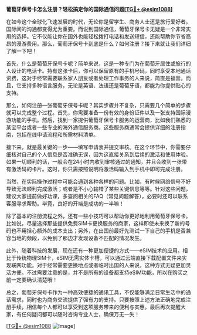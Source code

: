 **葡萄牙保号卡怎么注册？轻松搞定你的国际通信问题[[TG💪+ @esim1088](https://t.me/s/esim1088)]**

在如今这个全球化飞速发展的时代，无论你是留学生、商务人士还是旅行爱好者，国际间的沟通都变得尤为重要。而说到国际通信，葡萄牙保号卡无疑是一个非常实用的选择。它不仅能让你在国外也能轻松拨打电话和发送短信，还能帮助你节省高昂的漫游费用。那么，葡萄牙保号卡到底是什么？如何注册？接下来就让我们详细了解一下吧！

首先，什么是葡萄牙保号卡呢？简单来说，这是一种专门为在葡萄牙居住或旅行的人设计的电话卡。持有这张卡后，你可以保留原有的手机号码，同时享受本地通话资费，这对于经常需要联系家人朋友或者处理工作事务的人来说，简直是福音。而且，它支持多种语言服务，无论是英语、法语还是葡萄牙语，都能为你提供贴心的支持。

那么，如何注册一张葡萄牙保号卡呢？其实步骤并不复杂，只需要几个简单的步骤就可以完成整个过程。首先，你需要准备一份有效的身份证件以及一张支持国际漫游功能的手机。然后，找到一家提供葡萄牙保号卡服务的运营商，比如我们熟悉的某宝平台或者一些专业的海外通信服务商。这些服务商通常会提供详细的注册指南，包括在线申请流程和所需材料清单。

接下来，就是最关键的一步——填写申请表并提交审核。在这个环节中，你需要仔细核对自己的个人信息是否准确无误，因为这直接关系到后续的激活和使用体验。如果一切顺利的话，一般会在24小时内收到审核通过的通知，并且会收到一张带有激活码的卡片。这时，你只需按照说明将激活码输入到手机中即可完成注册。

当然，在实际操作过程中可能会遇到各种各样的问题。比如，有时候网络信号不好导致无法顺利完成激活；或者是不小心输错了某些关键信息等等。针对这些问题，建议大家提前做好功课，多查阅相关的FAQ（常见问题解答），必要时还可以联系客服寻求帮助。毕竟，良好的开端是成功的一半嘛！

除了基本的注册流程之外，还有一些小技巧可以帮助你更好地利用葡萄牙保号卡。比如说，尽量选择那些提供免费SIM卡更换服务的商家，这样即使未来换了新的号码也不用担心额外的成本支出；另外，在出国前最好先测试一下自己的手机是否兼容当地的频段，以免到了那边才发现设备不匹配的情况发生。

此外，随着科技的发展，现在还有一种更加便捷的方式——eSIM技术的应用。相比于传统物理SIM卡，eSIM无需实体卡槽，可以通过云端直接下载配置文件来实现联网功能。对于经常需要更换地点或者临时出国的人来说，这种方式无疑更加灵活方便。不过需要注意的是，并不是所有的设备都支持eSIM功能，所以在购买之前一定要确认清楚哦！

总之，葡萄牙保号卡作为一种高效便捷的通讯工具，不仅能够满足日常生活中的通话需求，同时也为商务交流提供了强有力的支持。只要按照上述方法正确地完成注册手续，相信每个人都可以享受到这项服务带来的便利与实惠。最后再次提醒大家，有任何疑问都可以随时咨询专业人士，确保万无一失！

[[TG💪+ @esim1088](https://t.me/s/esim1088) ![Image](https://i.postimg.cc/4NQfJmqS/Snipaste-2025-05-13-00-14-12.png)]